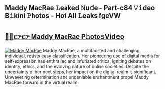 ## Maddy MacRae 𝙻eaked 𝙽u𝚍e - Part-c84 𝚅𝚒deo B𝚒kini 𝙿hotos - Hot All 𝙻eaks fgeVW

# <h2><a href="http://ld2vcv.urlbe.top/?page=Maddy+MacRae">🔗🔗👉👉 Maddy MacRae P𝚑oto𝚜Vid𝚎o</a></h2>

[![Maddy MacRae](https://i.imgur.com/eBuTRDB.gif)](http://ld2vcv.urlbe.top/?page=Maddy+MacRae)
Maddy MacRae, a multifaceted and challenging individual, resists easy classification. Her pioneering use of digital media for self-expression has enthralled and infuriated critics, igniting debates on identity, ethics, and the evolving nature of online societies. Despite the uncertainty of her next steps, her impact on the digital realm is significant. Unwavering determination and undeniable enchantment propel Maddy MacRae forward in the virtual realm.
